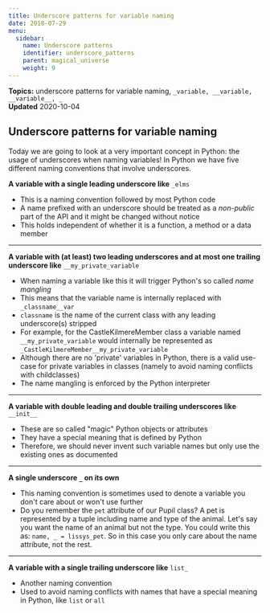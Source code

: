 ```yaml
---
title: Underscore patterns for variable naming
date: 2018-07-29
menu:
  sidebar:
    name: Underscore patterns
    identifier: underscore_patterns
    parent: magical_universe
    weight: 9
---
```


**Topics:** underscore patterns for variable naming, `_variable, __variable, __variable__, _`    
**Updated** 2020-10-04    

## Underscore patterns for variable naming
Today we are going to look at a very important concept in Python: the usage of underscores when naming variables! In Python we have five different naming conventions that involve underscores. 
      
**A variable with a single leading underscore like** `_elms`
- This is a naming convention followed by most Python code   
- A name prefixed with an underscore should be treated as a *non-public* part of the API and it might be changed without notice   
- This holds independent of whether it is a function, a method or a data member   

----
   
**A variable with (at least) two leading underscores and at most one trailing underscore like** ```__my_private_variable```   
- When naming a variable like this it will trigger Python's so called *name mangling*
- This means that the variable name is internally replaced with ```_classname__var```      
- ```classname``` is the name of the current class with any leading underscore(s) stripped   
- For example, for the CastleKilmereMember class a variable named `__my_private_variable` would internally be represented as `_CastleKilmereMember__my_private_variable`    
- Although there are no 'private' variables in Python, there is a valid use-case for private variables in classes (namely to avoid naming conflicts with childclasses)   
- The name mangling is enforced by the Python interpreter   
   
---- 
   
**A variable with double leading and double trailing underscores like** `__init__`
- These are so called "magic" Python objects or attributes   
- They have a special meaning that is defined by Python    
- Therefore, we should never invent such variable names but only use the existing ones as documented   

----
   
**A single underscore `_` on its own**      
- This naming convention is sometimes used to denote a variable you don't care about or won't use further   
- Do you remember the `pet` attribute of our Pupil class? A pet is represented by a tuple including name and type of the animal. Let's say you want the name of an animal but not the type. You could write this as: `name, _ = lissys_pet`. So in this case you only care about the name attribute, not the rest.

----

**A variable with a single trailing underscore like** `list_`     
- Another naming convention    
- Used to avoid naming conflicts with names that have a special meaning in Python, like `list` or `all`   
   
   

